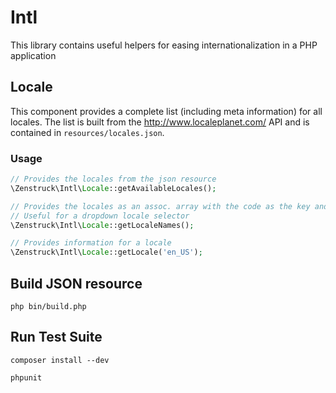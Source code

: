 # Intl

This library contains useful helpers for easing internationalization in a PHP application

## Locale

This component provides a complete list (including meta information) for all locales.  The list is built from the
http://www.localeplanet.com/ API and is contained in `resources/locales.json`.

### Usage

```php
// Provides the locales from the json resource
\Zenstruck\Intl\Locale::getAvailableLocales();

// Provides the locales as an assoc. array with the code as the key and name as the value
// Useful for a dropdown locale selector
\Zenstruck\Intl\Locale::getLocaleNames();

// Provides information for a locale
\Zenstruck\Intl\Locale::getLocale('en_US');
```

## Build JSON resource

```
php bin/build.php
```

## Run Test Suite

```
composer install --dev

phpunit
```

